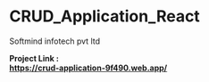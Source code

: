 # CRUD_Application_React
Softmind infotech pvt ltd

<b> Project Link : <b><br>
https://crud-application-9f490.web.app/
